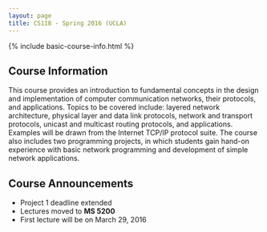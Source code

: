 ```yaml
---
layout: page
title: CS118 - Spring 2016 (UCLA)
---
```


{% include basic-course-info.html %}

## Course Information

This course provides an introduction to fundamental concepts in the design and implementation of computer communication networks, their protocols, and applications. Topics to be covered include: layered network architecture, physical layer and data link protocols, network and transport protocols, unicast and multicast routing protocols, and applications. Examples will be drawn from the Internet TCP/IP protocol suite. The course also includes two programming projects, in which students gain hand-on experience with basic network programming and development of simple network applications.

## Course Announcements

- Project 1 deadline extended
- Lectures moved to **MS 5200**
- First lecture will be on March 29, 2016
